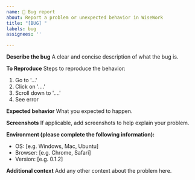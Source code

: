 ```yaml
---
name: 🐛 Bug report
about: Report a problem or unexpected behavior in WiseWork
title: "[BUG] "
labels: bug
assignees: ''

---
```


**Describe the bug**
A clear and concise description of what the bug is.

**To Reproduce**
Steps to reproduce the behavior:
1. Go to '...'
2. Click on '....'
3. Scroll down to '....'
4. See error

**Expected behavior**
What you expected to happen.

**Screenshots**
If applicable, add screenshots to help explain your problem.

**Environment (please complete the following information):**
 - OS: [e.g. Windows, Mac, Ubuntu]
 - Browser: [e.g. Chrome, Safari]
 - Version: [e.g. 0.1.2]

**Additional context**
Add any other context about the problem here.